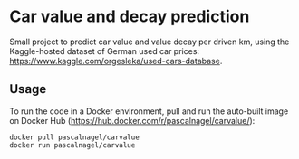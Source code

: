 # Car value and decay prediction
Small project to predict car value and value decay per driven km, using the Kaggle-hosted dataset of German used car prices: https://www.kaggle.com/orgesleka/used-cars-database.

## Usage
To run the code in a Docker environment, pull and run the auto-built image on Docker Hub (https://hub.docker.com/r/pascalnagel/carvalue/):
```
docker pull pascalnagel/carvalue
docker run pascalnagel/carvalue
```
